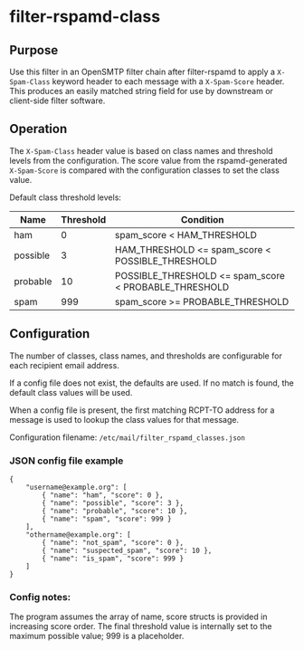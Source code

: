 # filter-rspamd-class

## Purpose
Use this filter in an OpenSMTP filter chain after filter-rspamd to apply a `X-Spam-Class` keyword header to each message with a `X-Spam-Score` header.
This produces an easily matched string field for use by downstream or client-side filter software.

## Operation
The `X-Spam-Class` header value is based on class names and threshold levels from the configuration.
The score value from the rspamd-generated `X-Spam-Score` is compared with the configuration classes to set the class value.

Default class threshold levels:

Name	    | Threshold	| Condition 
----------- | --------- | -----------------------------------------------------
ham	    | 0		| spam_score < HAM_THRESHOLD
possible    | 3		| HAM_THRESHOLD <= spam_score < POSSIBLE_THRESHOLD
probable    | 10	| POSSIBLE_THRESHOLD <= spam_score < PROBABLE_THRESHOLD
spam	    | 999	| spam_score >= PROBABLE_THRESHOLD


## Configuration
The number of classes, class names, and thresholds are configurable for each recipient email address.

If a config file does not exist, the defaults are used.
If no match is found, the default class values will be used.

When a config file is present, the first matching RCPT-TO address for a message
is used to lookup the class values for that message.


Configuration filename: `/etc/mail/filter_rspamd_classes.json`

### JSON config file example
```
{
    "username@example.org": [
	    { "name": "ham", "score": 0 },
	    { "name": "possible", "score": 3 },
	    { "name": "probable", "score": 10 },
	    { "name": "spam", "score": 999 }
    ],
    "othername@example.org": [
	    { "name": "not_spam", "score": 0 },
	    { "name": "suspected_spam", "score": 10 },
	    { "name": "is_spam", "score": 999 }
    ]
}
```
### Config notes:
The program assumes the array of name, score structs is provided in increasing score order.
The final threshold value is internally set to the maximum possible value; 999 is a placeholder.
